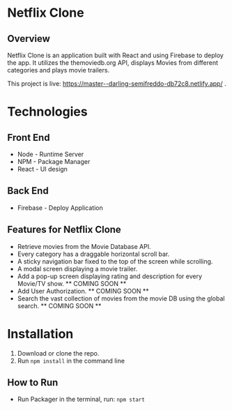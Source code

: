# Netflix Clone

## Overview

Netflix Clone is an application built with React and using Firebase to deploy the app. It utilizes the themoviedb.org API, displays Movies from different categories and plays movie trailers. 

This project is live: https://master--darling-semifreddo-db72c8.netlify.app/ .

# Technologies

## Front End
- Node - Runtime Server
- NPM - Package Manager
- React - UI design 

## Back End
- Firebase - Deploy Application

## Features for Netflix Clone
- Retrieve movies from the Movie Database API.
- Every category has a draggable horizontal scroll bar. 
- A sticky navigation bar fixed to the top of the screen while scrolling.
- A modal screen displaying a movie trailer.
- Add a pop-up screen displaying rating and description for every Movie/TV show. ** COMING SOON **
- Add User Authorization. ** COMING SOON **
- Search the vast collection of movies from the movie DB using the global search. ** COMING SOON **

# Installation 
1. Download or clone the repo.
2. Run `npm install` in the command line

## How to Run
- Run Packager in the terminal, run: `npm start`
